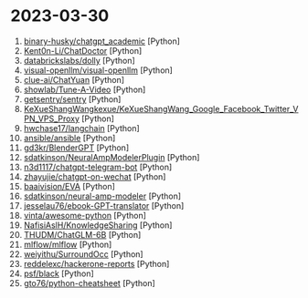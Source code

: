 # 2023-03-30

1. [binary-husky/chatgpt_academic](https://github.com/binary-husky/chatgpt_academic "科研工作专用ChatGPT拓展，特别优化学术Paper润色体验，支持自定义快捷按钮，支持markdown表格显示，Tex公式双显示，代码显示功能完善，新增本地Python工程剖析功能/自我剖析功能") [Python]
2. [Kent0n-Li/ChatDoctor](https://github.com/Kent0n-Li/ChatDoctor "") [Python]
3. [databrickslabs/dolly](https://github.com/databrickslabs/dolly "Databricks’ Dolly, a large language model trained on the Databricks Machine Learning Platform") [Python]
4. [visual-openllm/visual-openllm](https://github.com/visual-openllm/visual-openllm "something like visual-chatgpt, 文心一言的开源版") [Python]
5. [clue-ai/ChatYuan](https://github.com/clue-ai/ChatYuan "ChatYuan: Large Language Model for Dialogue in Chinese and English") [Python]
6. [showlab/Tune-A-Video](https://github.com/showlab/Tune-A-Video "Tune-A-Video: One-Shot Tuning of Image Diffusion Models for Text-to-Video Generation") [Python]
7. [getsentry/sentry](https://github.com/getsentry/sentry "Developer-first error tracking and performance monitoring") [Python]
8. [KeXueShangWangkexue/KeXueShangWang_Google_Facebook_Twitter_VPN_VPS_Proxy](https://github.com/KeXueShangWangkexue/KeXueShangWang_Google_Facebook_Twitter_VPN_VPS_Proxy "科学上网🟢🟢科学上网🔴🔴科学上网🟡🟡科学上网") [Python]
9. [hwchase17/langchain](https://github.com/hwchase17/langchain "⚡ Building applications with LLMs through composability ⚡") [Python]
10. [ansible/ansible](https://github.com/ansible/ansible "Ansible is a radically simple IT automation platform that makes your applications and systems easier to deploy and maintain. Automate everything from code deployment to network configuration to cloud management, in a language that approaches plain English, using SSH, with no agents to install on remote systems. https://docs.ansible.com.") [Python]
11. [gd3kr/BlenderGPT](https://github.com/gd3kr/BlenderGPT "Use commands in English to control Blender with OpenAI's GPT-4") [Python]
12. [sdatkinson/NeuralAmpModelerPlugin](https://github.com/sdatkinson/NeuralAmpModelerPlugin "Plugin for Neural Amp Modeler") [Python]
13. [n3d1117/chatgpt-telegram-bot](https://github.com/n3d1117/chatgpt-telegram-bot "🤖 A Telegram bot that integrates with OpenAI's official ChatGPT APIs to provide answers, written in Python") [Python]
14. [zhayujie/chatgpt-on-wechat](https://github.com/zhayujie/chatgpt-on-wechat "Wechat robot based on ChatGPT, which using OpenAI api and itchat library. 使用ChatGPT搭建微信聊天机器人，基于GPT3.5 API和itchat实现") [Python]
15. [baaivision/EVA](https://github.com/baaivision/EVA "EVA Series: Vision Foundation Model Fanatics from BAAI") [Python]
16. [sdatkinson/neural-amp-modeler](https://github.com/sdatkinson/neural-amp-modeler "Neural network emulator for guitar amplifiers.") [Python]
17. [jesselau76/ebook-GPT-translator](https://github.com/jesselau76/ebook-GPT-translator "Enjoy reading with your favorite style.") [Python]
18. [vinta/awesome-python](https://github.com/vinta/awesome-python "A curated list of awesome Python frameworks, libraries, software and resources") [Python]
19. [NafisiAslH/KnowledgeSharing](https://github.com/NafisiAslH/KnowledgeSharing "") [Python]
20. [THUDM/ChatGLM-6B](https://github.com/THUDM/ChatGLM-6B "ChatGLM-6B：开源双语对话语言模型 | An Open Bilingual Dialogue Language Model") [Python]
21. [mlflow/mlflow](https://github.com/mlflow/mlflow "Open source platform for the machine learning lifecycle") [Python]
22. [weiyithu/SurroundOcc](https://github.com/weiyithu/SurroundOcc "[arxiv 2023] Multi-camera 3D Occupancy Prediction for Autonomous Driving") [Python]
23. [reddelexc/hackerone-reports](https://github.com/reddelexc/hackerone-reports "Top disclosed reports from HackerOne") [Python]
24. [psf/black](https://github.com/psf/black "The uncompromising Python code formatter") [Python]
25. [gto76/python-cheatsheet](https://github.com/gto76/python-cheatsheet "Comprehensive Python Cheatsheet") [Python]
